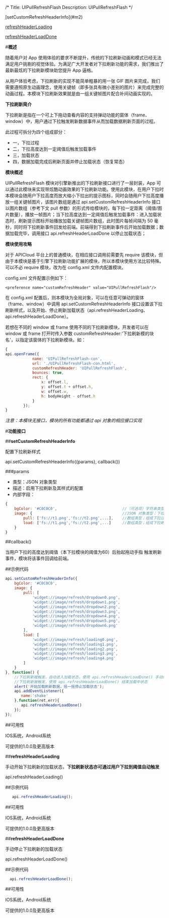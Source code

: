 /*
Title: UIPullRefreshFlash
Description: UIPullRefreshFlash
*/

<div class="outline">
[setCustomRefreshHeaderInfo](#m2)

[refreshHeaderLoading](#m3)

[refreshHeaderLoadDone](#m4)

</div>

<div id="m1"></div>

#**概述**

随着用户对 App 使用体验的要求不断提升，传统的下拉刷新动画和模式已经无法满足用户挑剔的视觉体验。为满足广大开发者对下拉刷新功能的需求，我们推出了最新最炫的下拉刷新模块助您提升 App 逼格。

从用户体验考虑，下拉刷新的实现不能简单粗暴的用一张 GIF 图片来完成，我们需要遵照原生动画理念，使用关键帧（即多张具有微小差别的图片）来完成完整的动画过程。本模块下拉刷新效果就是由一组关键帧图片配合补间动画实现的。

**下拉刷新简介**

下拉刷新是指在一个可上下拖动查看内容的支持弹动功能的窗体（frame、window）中，用户通过下拉触发刷新数据事件从而加载数据刷新页面的过程。

此过程可拆分为四个组成部分：

- 一，下拉过程
- 二，下拉高度达到一定阈值后触发加载事件
- 三，加载状态
- 四，数据加载完成后刷新页面并停止加载状态（恢复常态）

**模块概述**

UIPullRefreshFlash 模块对引擎新推出的下拉刷新接口进行了一层封装，App 可以通过此模块来实现带炫酷动画效果的下拉刷新功能。使用此模块，在用户下拉时本模块会随用户下拉高度而放大缩小下拉出的提示图标，同时会随用户下拉高度播放一组关键帧图片，该图片数组是通过 api.setCustomRefreshHeaderInfo 接口以图片数组（参考下文 pull 参数）的形式传给模块的，每下拉一定距离（阈值/图片数量），播放一帧图片；当下拉高度达到一定阈值后触发加载事件：进入加载状态时，刷新提示图标开始播放加载关键帧图片数组，此时图片每帧间隔为 50 毫秒，同时将下拉刷新事件回发给前端。前端得到下拉刷新事件后开始加载数据；数据加载完毕，调用接口 api.refreshHeaderLoadDone 以停止加载状态；

**模块使用攻略**

对于 APICloud 平台上的普通模块，在相应接口调用前需要先 require 该模块，但由于本模块是基于引擎下拉刷新功能扩展的模块，所以本模块使用方法比较特殊。可以不必 require 模块，改为在 config.xml 文件内配置模块。

config.xml 文件配置示例如下：

	<preference name="customRefreshHeader" value="UIPullRefreshFlash"/>

在 config.xml 配置后，则本模块为全局对象，可以在任意可弹动的窗体（frame、window）中调用 api.setCustomRefreshHeaderInfo 接口设置该下拉刷新样式，以及开始、停止刷新加载状态（api.refreshHeaderLoading、api.refreshHeaderLoadDone）。

若想在不同的 window 或 frame 使用不同的下拉刷新模块，开发者可以在 window 或 frame 打开时传入参数 customRefreshHeader:'下拉刷新模的块名'，以指定该窗体的下拉刷新模块。如：

```js
{
api.openFrame({
            name: 'UIPullRefreshFlash-con',
            url: './UIPullRefreshFlash-con.html',
            customRefreshHeader: 'UIPullRefreshFlash',
            bounces: true,
            rect: {
                x: offset.l,
                y: offset.t + offset.h,
                w: offset.w,
                h: bodyHeight - offset.h
            }
        });
}
```

*注意：本模块无接口，模块的所有功能都通过 api 对象的相应接口实现*

#**功能接口**

<div id="m2"></div>

##**setCustomRefreshHeaderInfo**

配置下拉刷新样式

api.setCustomRefreshHeaderInfo({params}, callback())

###params

- 类型：JSON 对象类型
- 描述：启用下拉刷新及其样式的配置
- 内部字段：

```js
{
	bgColor: '#C0C0C0',                             //（可选项）字符串类型；下拉刷新的背景设置，支持rgb、rgba、#，该背景大小同当前 window 或 frame 的宽高；默认：#C0C0C0
	image: {                                        //JSON 对象类型；下拉刷新相关图片设置
		pull: ['fs://t1.png','fs://t2.png',...],    //数组类型；组成下拉过程的动画关键帧图片数组，这组图片随下拉高度同步放大缩小，同时自动播放关键帧图片：每下拉一定距离（阈值/图片数量），播放一帧关键帧图片；图片规格为正方形，如：50*50、100*100
		load: ['fs://t1.png','fs://t2.png',...]     //数组类型；组成下拉刷新加载状态动画的关键帧图片数组，图片为正方形的，如：50*50、100*100，建议开发者传大小合适的图片以适配高分辨率手机屏幕
	}
}
```
##callback()

当用户下拉的高度达到阈值（本下拉模块的阈值为60）后抬起拖动手指 触发刷新事件，模块将该事件回调给前端。

##示例代码

```js
api.setCustomRefreshHeaderInfo({
    bgColor: '#C0C0C0',
    image: {
        pull: [
            'widget://image/refresh/dropdown0.png', 
            'widget://image/refresh/dropdown1.png',
            'widget://image/refresh/dropdown2.png',
            'widget://image/refresh/dropdown3.png',
            'widget://image/refresh/dropdown4.png',
            'widget://image/refresh/dropdown5.png',
            'widget://image/refresh/dropdown6.png'
        ],
        load: [ 
            'widget://image/refresh/loading0.png', 
            'widget://image/refresh/loading1.png',
            'widget://image/refresh/loading2.png', 
            'widget://image/refresh/loading3.png',
            'widget://image/refresh/loading4.png'
        ]
    }
}, function() {
    //下拉刷新被触发，自动进入加载状态，使用 api.refreshHeaderLoadDone() 手动结束加载中状态
    //下拉刷新被触发，使用 api.refreshHeaderLoadDone() 结束加载中状态  
	alert('开始加载刷新数据，摇一摇停止加载状态');
	api.addEventListener({
	   name:'shake'
	},function(ret,err){
	   api.refreshHeaderLoadDone()
	});
});
```

##可用性

IOS系统，Android系统

可提供的1.0.0及更高版本

<div id="m3"></div>

##**refreshHeaderLoading**

手动开始下拉刷新的加载状态，**下拉刷新状态亦可通过用户下拉到阈值自动触发**

api.refreshHeaderLoading()


##示例代码

```js
   api.refreshHeaderLoading();
```

##可用性

IOS系统，Android系统

可提供的1.0.0及更高版本

<div id="m4"></div>

##**refreshHeaderLoadDone**

手动停止下拉刷新的加载状态

api.refreshHeaderLoadDone()


##示例代码

```js
  api.refreshHeaderLoadDone();
```

##可用性

IOS系统，Android系统

可提供的1.0.0及更高版本